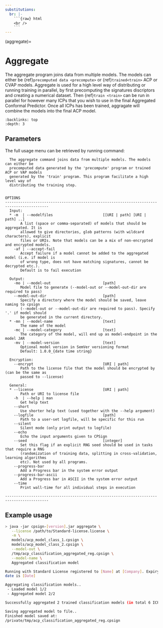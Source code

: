 ```yaml
---
substitutions:
  br: |-
    ```{raw} html
    <br />
    ```
---
```


(aggregate)=

# Aggregate

The aggregate program joins data from multiple models. The models can either be {ref}`precomputed data <precompute>` or {ref}`trained<train>`
ACP or CVAP models. Aggregate is used for a high level way of distributing or running training in parallel, by first precomputing the signatures
discriptors and creating a numerical dataset. Then {ref}`train <train>` can be run in parallel for however many ICPs that you wish to use in
the final Aggregated Conformal Predictor. Once all ICPs has been trained, aggragate will combine the models into the final ACP model.

```{contents} Table of Contents
:backlinks: top
:depth: 3
```

## Parameters

The full usage menu can be retrieved by running command:

```text
  The aggregate command joins data from multiple models. The models can either be
  precomputed data generated by the 'precompute' program or trained ACP or VAP models
  generated by the 'train' program. This program facilitate a high level way of
  distributing the training step.


OPTIONS
------------------------------------------------------------------------------------------
  Input:
  * -m  | --modelfiles                       [[URI | path] [URI | path] ..]
       A list (space or comma-separated) of models that should be aggregated. It is
       allowed to give directories, glob patterns (with wildcard characters), explicit
       files or URIs. Note that models can be a mix of non-encrypted and encrypted models.
    -af | --accept-fail
       Accept failure if a model cannot be added to the aggregated model (i.e. if model is
       of wrong type, does not have matching signatures, cannot be decrypted etc.).
       Default is to fail execution

  Output:
    -mo | --model-out                        [path]
       Model file to generate (--model-out or --model-out-dir are required to pass)
    --model-out-dir                          [path]
       Specify a directory where the model should be saved, leave naming to cpsign
       (--model-out or --model-out-dir are required to pass). Specify '.' if model should
       be generated in the current directory.
  * -mn | --model-name                       [text]
       The name of the model
    -mc | --model-category                   [text]
       The category of the model, will end up as model-endpoint in the model JAR
    -mv | --model-version                    [text]
       Optional model version in SemVer versioning format
       Default: 1.0.0_{date time string}

  Encryption:
    --encrypt                                [URI | path]
       Path to the license file that the model should be encrypted by (can be the same as
       passed to --license)

  General:
  * --license                                [URI | path]
       Path or URI to license file
    -h  | --help | man
       Get help text
    --short
       Use shorter help text (used together with the --help argument)
    --logfile                                [path]
       Path to a user-set logfile, will be specific for this run
    --silent
       Silent mode (only print output to logfile)
    --echo
       Echo the input arguments given to CPSign
    --seed                                   [integer]
       Set this flag if an explicit RNG seed should be used in tasks that require a RNG
       (randomization of training data, splitting in cross-validation, learning algorithms
       etc). Not used by all programs.
    --progress-bar
       Add a Progress bar in the system error output
    --progress-bar-ascii
       Add a Progress bar in ASCII in the system error output
    --time
       Print wall-time for all individual steps in execution

------------------------------------------------------------------------------------------
```

## Example usage

```bash
> java -jar cpsign-[version].jar aggregate \
   --license /path/to/Standard-license.license \
   -m \
   models/acp_model_class_1.cpsign \
   models/acp_model_class_2.cpsign \
   --model-out \
   /tmp/acp_classification_aggregated_reg.cpsign \
   --model-name \
   Aggregated classification model

Running with Standard License registered to [Name] at [Company]. Expiry
date is [Date]

Aggregating classification models..
 - Loaded model 1/2
 - Aggregated model 2/2

Successfully aggregated 2 trained classification models (in total 6 ICPs)

Saving aggregated model to file..
Finished model saved at:
/private/tmp/acp_classification_aggregated_reg.cpsign
```
